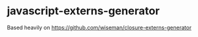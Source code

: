 # javascript-externs-generator
Based heavily on https://github.com/wiseman/closure-externs-generator
